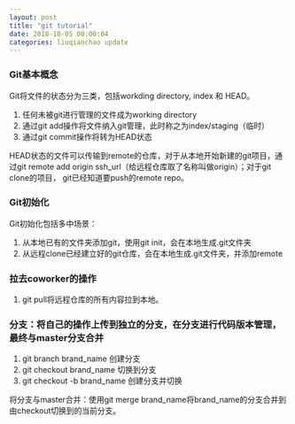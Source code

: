 ```yaml
--- 
layout: post 
title: "git tutorial" 
date: 2018-10-05 00:00:04 
categories: liuqianchao update
---
```



### Git基本概念

Git将文件的状态分为三类，包括workding directory, index 和 HEAD。

1. 任何未被git进行管理的文件成为working directory
2. 通过git add操作将文件纳入git管理，此时称之为index/staging（临时）
3. 通过git commit操作将转为HEAD状态 

HEAD状态的文件可以传输到remote的仓库，对于从本地开始新建的git项目，通过git remote add origin ssh_url（给远程仓库取了名称叫做origin）；对于git clone的项目， git已经知道要push的remote repo。

### Git初始化 

Git初始化包括多中场景：   
1. 从本地已有的文件夹添加git，使用git init，会在本地生成.git文件夹   
2. 从远程clone已经建立好的git仓库，会在本地生成.git文件夹，并添加remote


### 拉去coworker的操作

1. git pull将远程仓库的所有内容拉到本地。


### 分支：将自己的操作上传到独立的分支，在分支进行代码版本管理，最终与master分支合并

1. git branch brand_name 创建分支    
2. git checkout brand_name 切换到分支   
3. git checkout -b brand_name 创建分支并切换

将分支与master合并：使用git merge brand_name将brand_name的分支合并到由checkout切换到的当前分支。












































































